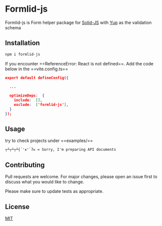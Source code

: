 # Formlid-js

Formlid-js is Form helper package for [Solid-JS](https://www.solidjs.com/) with [Yup](https://www.npmjs.com/package/yup) as the validation schema

## Installation

```bash
npm i formlid-js
```

If you encounter ==ReferenceError: React is not defined==. Add the code below in the ==vite.config.ts==

```json
export default defineConfig({

  ...
  
  optimizeDeps:  {
    include:  [],
    exclude:  ['formlid-js'],
  }
});
```

## Usage

try to check projects under ==examples/==

```
┬┴┬┴┬┴┤´❛ᴥ❛`ʔฅ = Sorry, I'm preparing API documents
```

## Contributing

Pull requests are welcome. For major changes, please open an issue first
to discuss what you would like to change.

Please make sure to update tests as appropriate.

## License

[MIT](https://choosealicense.com/licenses/mit/)